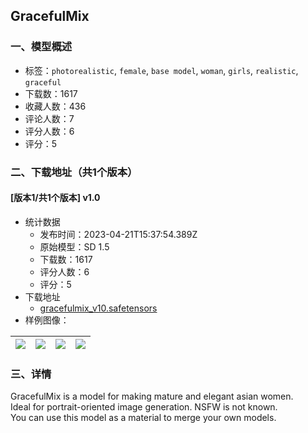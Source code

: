 ## GracefulMix
### 一、模型概述

- 标签：`photorealistic`, `female`, `base model`, `woman`, `girls`, `realistic`, `graceful`
- 下载数：1617
- 收藏人数：436
- 评论人数：7
- 评分人数：6
- 评分：5

### 二、下载地址（共1个版本）

#### [版本1/共1个版本] v1.0

- 统计数据
  - 发布时间：2023-04-21T15:37:54.389Z
  - 原始模型：SD 1.5
  - 下载数：1617
  - 评分人数：6
  - 评分：5
- 下载地址
  - [gracefulmix_v10.safetensors](https://civitai.com/api/download/models/51533)
- 样例图像：

| <img src="https://image.civitai.com/xG1nkqKTMzGDvpLrqFT7WA/ca951adc-bd1f-430f-ef02-5bc2106c9f00/width=450/555432.jpeg" /> | <img src="https://image.civitai.com/xG1nkqKTMzGDvpLrqFT7WA/8777cd80-622d-47fc-bff6-cb9e9f538e00/width=450/555387.jpeg" /> | <img src="https://image.civitai.com/xG1nkqKTMzGDvpLrqFT7WA/d854a559-5ede-45a7-8fb4-2848666f9200/width=450/555388.jpeg" /> | <img src="https://image.civitai.com/xG1nkqKTMzGDvpLrqFT7WA/7cb21843-c4a0-44ac-fac5-782fae47da00/width=450/555391.jpeg" /> |
| ---- | ---- | ---- | ---- |


### 三、详情
<p>GracefulMix is a model for making mature and elegant asian women.<br />Ideal for portrait-oriented image generation. NSFW is not known.<br />You can use this model as a material to merge your own models.</p>